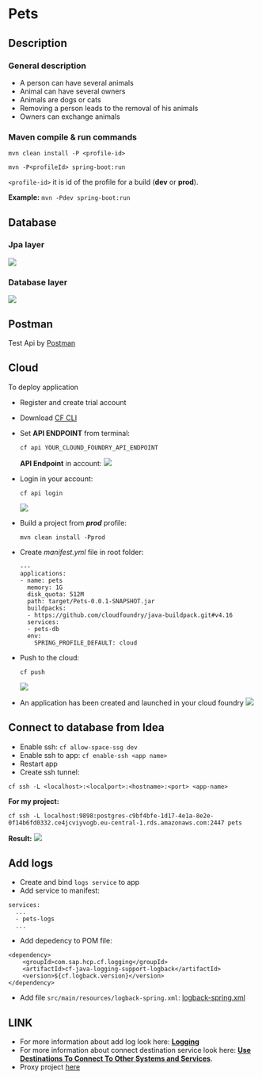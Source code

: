 # Pets

## Description

### General description

* A person can have several animals
* Animal can have several owners
* Animals are dogs or cats
* Removing a person leads to the removal of his animals
* Owners can exchange animals

### Maven compile & run commands

```
mvn clean install -P <profile-id>
```  

```
mvn -P<profileId> spring-boot:run
```  

`<profile-id>` it is id of the profile for a build (**dev** or **prod**).

**Example:** `mvn -Pdev spring-boot:run`

## Database

### Jpa layer

![](docs/img/entity.png)

### Database layer

![](docs/img/database_diagram.png)

## Postman

Test Api by [Postman](docs/postman/Pets%20api.postman_collection.json)

## Cloud

To deploy application

* Register and create trial account
* Download [CF CLI](https://docs.cloudfoundry.org/cf-cli/install-go-cli.html)
* Set **API ENDPOINT** from terminal:  
  ```
  cf api YOUR_CLOUND_FOUNDRY_API_ENDPOINT
  ``` 
  **API Endpoint** in account: ![](docs/img/api_endpoint.png)
* Login in your account:  
  ```
  cf api login
  ```
  ![](docs/img/login.png)
* Build a project from **_prod_** profile:  
  ```
  mvn clean install -Pprod
  ```
* Create _manifest.yml_ file in root folder:  
  ```
  ---
  applications:
  - name: pets
    memory: 1G
    disk_quota: 512M
    path: target/Pets-0.0.1-SNAPSHOT.jar
    buildpacks:
    - https://github.com/cloudfoundry/java-buildpack.git#v4.16
    services:
    - pets-db
    env:
      SPRING_PROFILE_DEFAULT: cloud
  ```
* Push to the cloud:  
  ```
  cf push
  ```
  ![](docs/img/push.gif)

* An application has been created and launched in your cloud foundry
![](docs/img/ondemand.com.png)
  
## Connect to database from Idea

* Enable ssh: `cf allow-space-ssg dev`
* Enable ssh to app: `cf enable-ssh <app name>`
* Restart app
* Create ssh tunnel:

```
cf ssh -L <localhost>:<localport>:<hostname>:<port> <app-name>
```
  
**For my project:** 
```
cf ssh -L localhost:9898:postgres-c9bf4bfe-1d17-4e1a-8e2e-0f14b6fd0332.ce4jcviyvogb.eu-central-1.rds.amazonaws.com:2447 pets
```
**Result:**
![](docs/img/connect%20to%20database.png)

## Add logs
* Create and bind `logs service` to app
* Add service to manifest:
```
services:
  ...
  - pets-logs
  ...
``` 
* Add depedency to POM file:
```
<dependency>
    <groupId>com.sap.hcp.cf.logging</groupId>
    <artifactId>cf-java-logging-support-logback</artifactId>
    <version>${cf.logback.version}</version>
</dependency>
```
* Add file `src/main/resources/logback-spring.xml`: [logback-spring.xml](src/main/resources/logback-spring.xml)

## LINK
* For more information about add log look here: [**Logging**](https://sap.github.io/cloud-sdk/docs/java/guides/logging-overview/)
* For more information about connect destination service look here: [**Use Destinations To Connect To Other Systems and Services**](https://sap.github.io/cloud-sdk/docs/java/features/connectivity/sdk-connectivity-destination-service).
* Proxy project [here](https://github.com/Stimul-Al/Pets-proxy)

